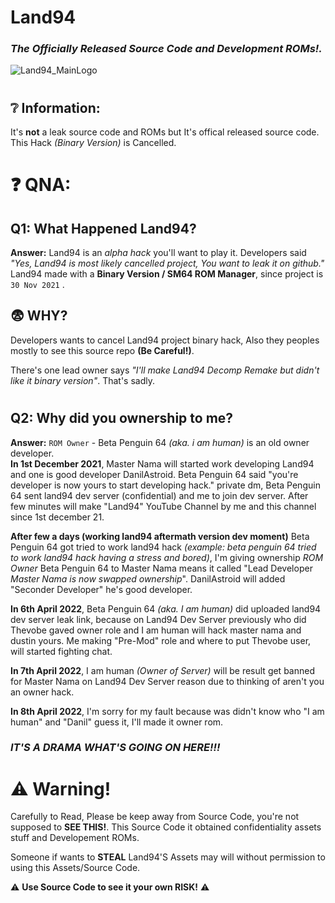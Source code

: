 # Land94
### _The Officially Released Source Code and Development ROMs!._
![Land94_MainLogo](https://media.discordapp.net/attachments/794537416575942677/961700956104441866/Land94_long-logo-1.png)
#
## ❔ Information:
It's **not** a leak source code and ROMs but It's offical released source code. This Hack _(Binary Version)_ is Cancelled.
#
# ❓ QNA:
## Q1: What Happened Land94?

**Answer:** Land94 is an _alpha hack_ you'll want to play it. Developers said _"Yes, Land94 is most likely cancelled project, You want to leak it on
github."_ Land94 made with a **Binary Version / SM64 ROM Manager**, since project is `30 Nov 2021` .

## 😨 WHY?
Developers wants to cancel Land94 project binary hack, Also they peoples mostly to see this source repo **(Be Careful!)**.

There's one lead owner says _"I'll make Land94 Decomp Remake but didn't like it binary version"_. That's sadly.

#
## Q2: Why did you ownership to me?
**Answer:** `ROM Owner` - Beta Penguin 64 _(aka. i am human)_ is an old owner developer.  
**In 1st December 2021**, Master Nama will started work developing Land94 and one is good developer DanilAstroid. Beta Penguin 64 said "you're developer is now yours to start developing hack." private dm, Beta Penguin 64 sent land94 dev server (confidential) and me to join dev server. After few minutes will make "Land94" YouTube Channel by me and this channel since 1st december 21.

**After few a days (working land94 aftermath version dev moment)** Beta Penguin 64 got tried to work land94 hack _(example: beta penguin 64 tried to work land94 hack having a stress and bored)_, I'm giving ownership _ROM Owner_ Beta Penguin 64 to Master Nama means it called "Lead Developer _Master Nama is now swapped ownership_".
DanilAstroid will added "Seconder Developer" he's good developer.



**In 6th April 2022**, Beta Penguin 64 _(aka. I am human)_ did uploaded land94 dev server leak link, because on Land94 Dev Server previously who did Thevobe gaved owner role and I am human will hack master nama and dustin yours. Me making "Pre-Mod" role and where to put Thevobe user, will started fighting chat. 

**In 7th April 2022**, I am human _(Owner of Server)_ will be result get banned for Master Nama on Land94 Dev Server reason due to thinking of aren't you an owner hack.

**In 8th April 2022**, I'm sorry for my fault because was didn't know who "I am human" and "Danil" guess it, I'll made it owner rom.

### _IT'S A DRAMA WHAT'S GOING ON HERE!!!_

#

# ⚠ Warning!
Carefully to Read, Please be keep away from Source Code, you're not supposed to **SEE THIS!**. This Source Code it obtained confidentiality assets stuff and Developement ROMs.

Someone if wants to **STEAL** Land94'S Assets may will without permission to using this Assets/Source Code.

⚠ **Use Source Code to see it your own RISK!** ⚠
